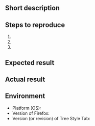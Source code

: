 <!--
NOTE: Please read the guidline to open a new issue at first.
https://github.com/piroor/treestyletab/blob/master/CONTRIBUTING.md
-->

## Short description

## Steps to reproduce

 1. 
 2. 
 3. 

## Expected result


## Actual result


## Environment

 * Platform (OS): 
 * Version of Firefox: 
 * Version (or revision) of Tree Style Tab: 
